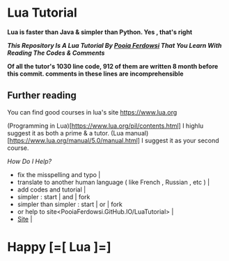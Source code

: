 # Lua Tutorial
**Lua is faster than Java & simpler than Python. Yes , that's right** 

***This Repository Is A Lua Tutorial By [Pooia Ferdowsi](https://github.com/PooiaFerdowsi) That You Learn With Reading The Codes & Comments***

**Of all the tutor's 1030 line code, 912 of them are written 8 month before this commit. comments in these lines are incomprehensible**

Further reading
---------------
You can find good courses in lua's site <https://www.lua.org>

(Programming in Lua)[https://www.lua.org/pil/contents.html] I highlu suggest it as both a prime & a tutor.
(Lua manual)[https://www.lua.org/manual/5.0/manual.html] I suggest it as your second course.


*How Do I Help?*
* fix the misspelling and typo |
* translate to another human language ( like French , Russian , etc ) |
* add codes and tutorial |
* simpler : start | and | fork
* simpler than simpler : start | or | fork
* or help to site<PooiaFerdowsi.GitHub.IO/LuaTutorial> |
* [Site](https://PooiaFerdowsi.GitHub.IO/LuaTutorial) |

# Happy [=[ Lua ]=]
